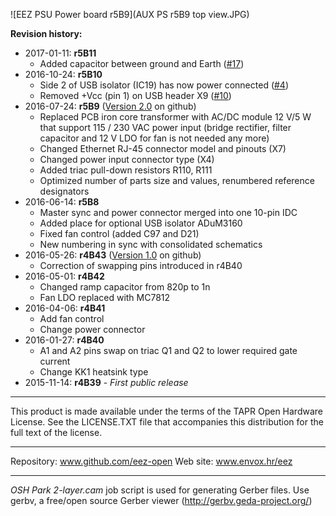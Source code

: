 ![EEZ PSU Power board r5B9](AUX PS r5B9 top view.JPG)

**Revision history:**
* 2017-01-11: **r5B11**
    - Added capacitor between ground and Earth ([#17](https://github.com/eez-open/psu-hw/issues/17))
* 2016-10-24: **r5B10**
    - Side 2 of USB isolator (IC19) has now power connected ([#4](https://github.com/eez-open/psu-hw/issues/4))
    - Removed +Vcc (pin 1) on USB header X9 ([#10](https://github.com/eez-open/psu-hw/issues/10))
* 2016-07-24: **r5B9** ([Version 2.0](https://github.com/eez-open/psu-hw/releases/tag/2.0) on github)
	- Replaced PCB iron core transformer with AC/DC module 12 V/5 W that support 115 / 230 VAC power input (bridge rectifier, filter capacitor and 12 V LDO for fan is not needed any more)
	- Changed Ethernet RJ-45 connector model and pinouts (X7)
	- Changed power input connector type (X4)
	- Added triac pull-down resistors R110, R111
	- Optimized number of parts size and values, renumbered reference designators
* 2016-06-14: **r5B8**
    - Master sync and power connector merged into one 10-pin IDC
    - Added place for optional USB isolator ADuM3160
    - Fixed fan control (added C97 and D21)
    - New numbering in sync with consolidated schematics
* 2016-05-26: **r4B43** ([Version 1.0](https://github.com/eez-open/psu-hw/releases/tag/1.0) on github)
	- Correction of swapping pins introduced in r4B40
* 2016-05-01: **r4B42**
    - Changed ramp capacitor from 820p to 1n
    - Fan LDO replaced with MC7812
* 2016-04-06: **r4B41**
    - Add fan control
    - Change power connector
* 2016-01-27: **r4B40**
    - A1 and A2 pins swap on triac Q1 and Q2 to lower required gate current    
    - Change KK1 heatsink type
* 2015-11-14: **r4B39** - *First public release*

**********************

This product is made available under the terms of the TAPR Open Hardware License. See the LICENSE.TXT file that accompanies this distribution for the full text of the license.

**********************

Repository: www.github.com/eez-open
Web site: www.envox.hr/eez

**********************

*OSH Park 2-layer.cam* job script is used for generating Gerber files. Use gerbv, a free/open source Gerber viewer (http://gerbv.geda-project.org/)
